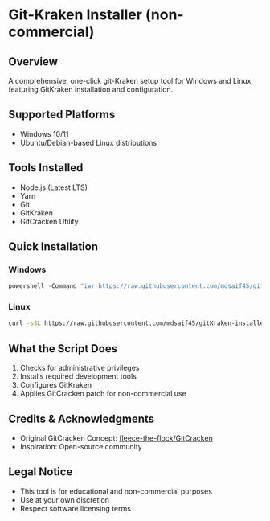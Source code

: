 # Git-Kraken Installer (non-commercial)

## Overview
A comprehensive, one-click git-Kraken setup tool for Windows and Linux, featuring GitKraken installation and configuration.

## Supported Platforms
- Windows 10/11
- Ubuntu/Debian-based Linux distributions
  
## Tools Installed
- Node.js (Latest LTS)
- Yarn
- Git
- GitKraken
- GitCracken Utility

## Quick Installation

### Windows
```powershell
powershell -Command "iwr https://raw.githubusercontent.com/mdsaif45/gitKraken-installer/refs/heads/main/gitkraken_setup.bat; .\gitkraken_setup.bat"
```

### Linux
```bash
curl -sSL https://raw.githubusercontent.com/mdsaif45/gitKraken-installer/refs/heads/main/quick_dev_installer.sh | sudo bash
```

## What the Script Does
1. Checks for administrative privileges
2. Installs required development tools
3. Configures GitKraken
4. Applies GitCracken patch for non-commercial use

## Credits & Acknowledgments
- Original GitCracken Concept: [fleece-the-flock/GitCracken](https://github.com/fleece-the-flock/GitCracken)
- Inspiration: Open-source community

## Legal Notice
- This tool is for educational and non-commercial purposes
- Use at your own discretion
- Respect software licensing terms
